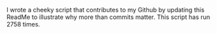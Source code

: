 I wrote a cheeky script that contributes to my Github by updating this ReadMe to illustrate why more than commits matter. This script has run 2758 times.
